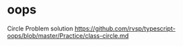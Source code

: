 # oops


Circle Problem solution
https://github.com/rvsp/typescript-oops/blob/master/Practice/class-circle.md
